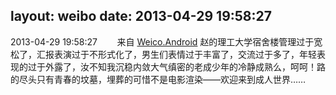 layout: weibo
date: 2013-04-29 19:58:27
---
<meta name="referrer" content="no-referrer" />

2013-04-29 19:58:27  &nbsp;&nbsp;&nbsp;&nbsp;&nbsp;&nbsp; 来自 <a href="http://app.weibo.com/t/feed/l4RWD" rel="nofollow">Weico.Android</a>
赵的理工大学宿舍楼管理过于宽松了，汇报表演过于不形式化了，男生们表情过于丰富了，交流过于多了，年轻表现的过于外露了，汝不知我沉稳内敛大气缜密的老成少年的冷静成熟么，呵呵！路的尽头只有青春的坟墓，埋葬的可惜不是电影渲染——欢迎来到成人世界…… ​​​
